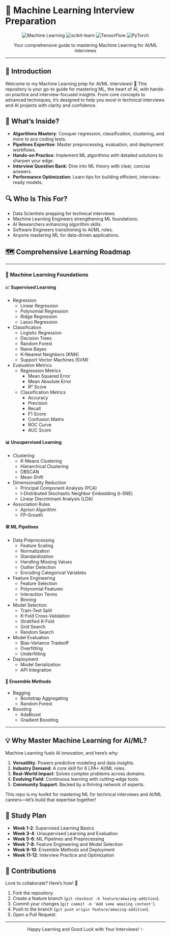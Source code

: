 # 🤖 Machine Learning Interview Preparation

<div align="center">
  <img src="https://img.shields.io/badge/Machine%20Learning-FF6F61?style=for-the-badge&logo=scikit-learn&logoColor=white" alt="Machine Learning" />
  <img src="https://img.shields.io/badge/scikit--learn-F7931E?style=for-the-badge&logo=scikit-learn&logoColor=white" alt="scikit-learn" />
  <img src="https://img.shields.io/badge/TensorFlow-FF6F61?style=for-the-badge&logo=tensorflow&logoColor=white" alt="TensorFlow" />
  <img src="https://img.shields.io/badge/PyTorch-EE4C2C?style=for-the-badge&logo=pytorch&logoColor=white" alt="PyTorch" />
</div>

<p align="center">Your comprehensive guide to mastering Machine Learning for AI/ML interviews</p>

---

## 📖 Introduction

Welcome to my Machine Learning prep for AI/ML interviews! 🚀 This repository is your go-to guide for mastering ML, the heart of AI, with hands-on practice and interview-focused insights. From core concepts to advanced techniques, it’s designed to help you excel in technical interviews and AI projects with clarity and confidence.

## 🌟 What’s Inside?

- **Algorithms Mastery**: Conquer regression, classification, clustering, and more to ace coding tests.
- **Pipelines Expertise**: Master preprocessing, evaluation, and deployment workflows.
- **Hands-on Practice**: Implement ML algorithms with detailed solutions to sharpen your edge.
- **Interview Question Bank**: Dive into ML theory with clear, concise answers.
- **Performance Optimization**: Learn tips for building efficient, interview-ready models.

## 🔍 Who Is This For?

- Data Scientists prepping for technical interviews.
- Machine Learning Engineers strengthening ML foundations.
- AI Researchers enhancing algorithm skills.
- Software Engineers transitioning to AI/ML roles.
- Anyone mastering ML for data-driven applications.

## 🗺️ Comprehensive Learning Roadmap

---

### 🤖 Machine Learning Foundations

#### 📈 Supervised Learning
- Regression
  - Linear Regression
  - Polynomial Regression
  - Ridge Regression
  - Lasso Regression
- Classification
  - Logistic Regression
  - Decision Trees
  - Random Forest
  - Naive Bayes
  - K-Nearest Neighbors (KNN)
  - Support Vector Machines (SVM)
- Evaluation Metrics
  - Regression Metrics
      - Mean Squared Error
      - Mean Absolute Error
      - R² Score
  - Classification Metrics 
      - Accuracy
      - Precision
      - Recall
      - F1 Score
      - Confusion Matrix
      - ROC Curve
      - AUC Score

#### 📊 Unsupervised Learning
- Clustering
  - K-Means Clustering
  - Hierarchical Clustering
  - DBSCAN
  - Mean Shift
- Dimensionality Reduction
  - Principal Component Analysis (PCA)
  - t-Distributed Stochastic Neighbor Embedding (t-SNE)
  - Linear Discriminant Analysis (LDA)
- Association Rules
  - Apriori Algorithm
  - FP-Growth

#### 🛠️ ML Pipelines
- Data Preprocessing
  - Feature Scaling
  - Normalization
  - Standardization
  - Handling Missing Values
  - Outlier Detection
  - Encoding Categorical Variables
- Feature Engineering
  - Feature Selection
  - Polynomial Features
  - Interaction Terms
  - Binning
- Model Selection
  - Train-Test Split
  - K-Fold Cross-Validation
  - Stratified K-Fold
  - Grid Search
  - Random Search
- Model Evaluation
  - Bias-Variance Tradeoff
  - Overfitting
  - Underfitting
- Deployment
  - Model Serialization
  - API Integration

#### 🎯 Ensemble Methods
- Bagging
  - Bootstrap Aggregating
  - Random Forest
- Boosting
  - AdaBoost
  - Gradient Boosting

---

## 💡 Why Master Machine Learning for AI/ML?

Machine Learning fuels AI innovation, and here’s why:
1. **Versatility**: Powers predictive modeling and data insights.
2. **Industry Demand**: A core skill for 6 LPA+ AI/ML roles.
3. **Real-World Impact**: Solves complex problems across domains.
4. **Evolving Field**: Continuous learning with cutting-edge tools.
5. **Community Support**: Backed by a thriving network of experts.

This repo is my toolkit for mastering ML for technical interviews and AI/ML careers—let’s build that expertise together!

## 📆 Study Plan

- **Week 1-2**: Supervised Learning Basics
- **Week 3-4**: Unsupervised Learning and Evaluation
- **Week 5-6**: ML Pipelines and Preprocessing
- **Week 7-8**: Feature Engineering and Model Selection
- **Week 9-10**: Ensemble Methods and Deployment
- **Week 11-12**: Interview Practice and Optimization

## 🤝 Contributions

Love to collaborate? Here’s how! 🌟
1. Fork the repository.
2. Create a feature branch (`git checkout -b feature/amazing-addition`).
3. Commit your changes (`git commit -m 'Add some amazing content'`).
4. Push to the branch (`git push origin feature/amazing-addition`).
5. Open a Pull Request.

---

<div align="center">
  <p>Happy Learning and Good Luck with Your Interviews! ✨</p>
</div>